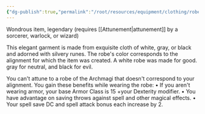 ```yaml
---
{"dg-publish":true,"permalink":"/root/resources/equipment/clothing/robe-of-the-archmagi/"}
---
```


Wondrous item, legendary (requires [[Attunement\|attunement]] by a sorcerer, warlock, or wizard) 

This elegant garment is made from exquisite cloth of white, gray, or black and adorned with silvery runes. The robe's color corresponds to the alignment for which the item was created. A white robe was made for good. gray for neutral, and black for evil. 

You can't attune to a robe of the Archmagi that doesn't correspond to your alignment. You gain these benefits while wearing the robe:
• If you aren't wearing armor, your base Armor Class is 15 +your Dexterity modifier.
• You have advantage on saving throws against spell and other magical effects.
• Your spell save DC and spell attack bonus each increase by 2.